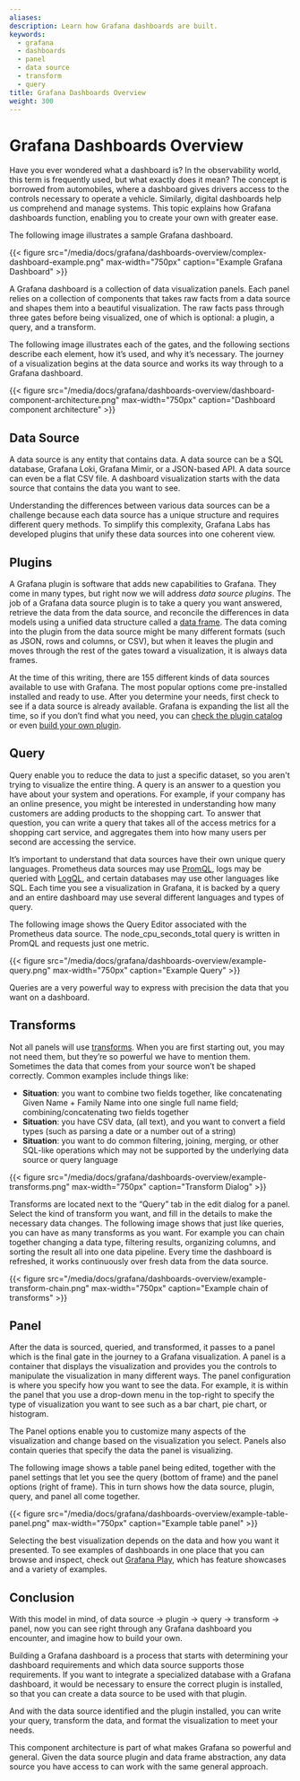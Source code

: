 ```yaml
---
aliases:
description: Learn how Grafana dashboards are built.
keywords:
  - grafana
  - dashboards
  - panel
  - data source
  - transform
  - query
title: Grafana Dashboards Overview
weight: 300
---
```


# Grafana Dashboards Overview

Have you ever wondered what a dashboard is? In the observability world, this term is frequently used, but what exactly does it mean? The concept is borrowed from automobiles, where a dashboard gives drivers access to the controls necessary to operate a vehicle. Similarly, digital dashboards help us comprehend and manage systems. This topic explains how Grafana dashboards function, enabling you to create your own with greater ease.

The following image illustrates a sample Grafana dashboard.

{{< figure src="/media/docs/grafana/dashboards-overview/complex-dashboard-example.png" max-width="750px" caption="Example Grafana Dashboard" >}}

A Grafana dashboard is a collection of data visualization panels. Each panel relies on a collection of components that  takes raw facts from a data source and shapes them into a beautiful visualization. The raw facts pass through three gates before being visualized, one of which is optional: a plugin, a query, and a transform.

The following image illustrates each of the gates, and the following sections describe each element, how it’s used, and why it’s necessary. The journey of a visualization begins at the data source and works its way through to a Grafana dashboard.

{{< figure src="/media/docs/grafana/dashboards-overview/dashboard-component-architecture.png" max-width="750px" caption="Dashboard component architecture" >}}

## Data Source

A data source is any entity that contains data. A data source can be a SQL database, Grafana Loki, Grafana Mimir, or a JSON-based API. A data source can even be a flat CSV file. A dashboard visualization starts with the data source that contains the data you want to see.

Understanding the differences between various data sources can be a challenge because each data source has a unique structure and requires different query methods. To simplify this complexity, Grafana Labs has developed plugins that unify these data sources into one coherent view.

## Plugins

A Grafana plugin is software that adds new capabilities to Grafana. They come in many types, but right now we will address _data source plugins_. The job of a Grafana data source plugin is to take a query you want answered, retrieve the  data from the data source, and reconcile the differences in data models using a unified data structure called a [data frame](https://grafana.com/docs/grafana/latest/developers/plugins/data-frames/). The data coming into the plugin from the data source might be many different formats (such as JSON, rows and columns, or CSV), but when it leaves the plugin and moves through the rest of the gates toward a visualization, it is always data frames.

At the time of this writing, there are 155 different kinds of data sources available to use with Grafana.  The most popular options come pre-installed installed and  ready to use. After you determine your needs, first check to see if a data source is already available. Grafana is expanding the list all the time, so if you don’t find what you need, you can [check the plugin catalog](https://grafana.com/grafana/plugins/?type=datasource) or even [build your own plugin](https://grafana.com/tutorials/build-a-data-source-plugin/).

## Query

Query enable you to reduce the data to just a specific dataset, so you aren't trying to visualize the entire thing. A query is an answer to a question you have about your system and operations. For example, if your company has an online presence, you might be interested in understanding how many customers are adding products to the shopping cart. To answer that question, you can write a query that  takes all of the access metrics for a shopping cart service, and aggregates them into how many users per second are accessing the service.

It’s important to understand that data sources have their own unique query languages. Prometheus data sources may use [PromQL](/blog/2020/02/04/introduction-to-promql-the-prometheus-query-language/), logs may be queried with [LogQL](https://grafana.com/docs/loki/latest/logql/), and certain databases may use other languages like SQL.  Each time you see a visualization in Grafana, it is backed by a query and an entire dashboard may use several different languages and types of query.

The following image shows the Query Editor associated with the Prometheus data source. The node_cpu_seconds_total query is written in PromQL and requests just one metric.

{{< figure src="/media/docs/grafana/dashboards-overview/example-query.png" max-width="750px" caption="Example Query" >}}

Queries are a very powerful way to express with precision the data that you want on a dashboard.

## Transforms

Not all panels will use [transforms](https://grafana.com/docs/grafana/latest/panels-visualizations/query-transform-data/transform-data/). When you are first starting out, you may not need them, but they’re so powerful we have to mention them.  Sometimes the data that comes from your source won’t be shaped correctly.  Common examples include things like:

* **Situation**: you want to combine two fields together, like concatenating Given Name + Family Name into one single full name field; combining/concatenating two fields together
* **Situation**: you have CSV data, (all text), and you want to convert a field types (such as parsing a date or a number out of a string)
* **Situation**: you want to do common filtering, joining, merging, or other SQL-like operations which may not be supported by the underlying data source or query language

{{< figure src="/media/docs/grafana/dashboards-overview/example-transforms.png" max-width="750px" caption="Transform Dialog" >}}

Transforms are located next to the “Query” tab in the edit dialog for a panel. Select the kind of transform you want, and fill in the details to make the necessary data changes. The following image shows that just like queries, you can have as many transforms as you want. For example you can chain together changing a data type, filtering results, organizing columns, and sorting the result all into one data pipeline. Every time the dashboard is refreshed, it works continuously over fresh data from the data source.

{{< figure src="/media/docs/grafana/dashboards-overview/example-transform-chain.png" max-width="750px" caption="Example chain of transforms" >}}

## Panel

After the data is sourced, queried, and transformed, it passes to a panel which is the  final gate in the journey to a Grafana visualization.  A panel is a container that displays the visualization and provides you the controls to manipulate the visualization in many different ways.  The panel configuration is where you specify how you want to see the data. For example, it is within the panel that you use a drop-down menu in the top-right to specify the type of visualization you want to see such as a bar chart, pie chart, or histogram.

The Panel options enable you to customize many aspects of the visualization and change based on the visualization you select. Panels also contain queries that specify the data the panel is visualizing.

The following image shows a table panel being edited, together with the panel settings that let you see the query (bottom of frame) and the panel options (right of frame). This in turn shows how the data source, plugin, query, and panel all come together.

{{< figure src="/media/docs/grafana/dashboards-overview/example-table-panel.png" max-width="750px" caption="Example table panel" >}}

Selecting the best visualization depends on the data and how you want it presented.  To see examples of dashboards in one place that you can browse and inspect, check out [Grafana Play](https://play.grafana.org/), which has feature showcases and a variety of examples.

## Conclusion

With this model in mind, of data source -> plugin -> query -> transform -> panel, now you can see right through any Grafana dashboard you encounter, and imagine how to build your own.

Building a Grafana dashboard is a process that starts with determining your dashboard requirements and which data source supports those requirements. If you want to integrate a specialized database with a Grafana dashboard, it would be necessary to ensure the correct plugin is installed, so that you can create a data source to be used with that plugin.

And with the data source identified and the plugin installed, you can write your query, transform the data, and format the visualization to meet your needs.

This component architecture is part of what makes Grafana so powerful and general.  Given the data source plugin and data frame abstraction, any data source you have access to can work with the same general approach.
